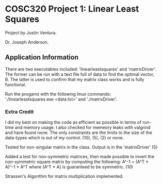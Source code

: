 # COSC320 Project 1: Linear Least Squares

Project by Justin Ventura.

Dr. Joseph Anderson.


## Application Information

There are two executables included: 'linearleastsquares' and 'matrixDriver'.  The former can be run with a text file full of data to find the optimal vector, B.  The latter is used to confirm that my matrix class works and is fully functional.

Run the progams with the following linux commands: './linearleastsquares.exe <data.txt>' and './matrixDriver'.


### Extra Credit

I did my best on making the code as efficient as possible in terms of run-time and memory usage.  I also checked for memeory leaks with valgrind and have found none.  The only constraints are the limits to the size of the data-types which is out of my control.  (10), (5), (2) or none.


Tested for non-singular matrix in the class. Output is in the 'matrixDriver' (5)


Added a test for non-symmetric matrices, then made possible to invert the non-symmetric square matrix by computing the following: A^-1 = (A^T * A)^-1 * A^T where (A^T * A) is guaranteed to be symmetric. (10)


Strassen's Algorithm for matrix multiplication implemented.
